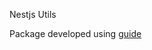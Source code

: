 Nestjs Utils

Package developed using [guide](https://itnext.io/step-by-step-building-and-publishing-an-npm-typescript-package-44fe7164964c)
